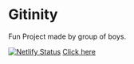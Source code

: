 # Gitinity
Fun Project made by group of boys.

[![Netlify Status](https://api.netlify.com/api/v1/badges/3c88557a-bc07-42e4-bbbe-e6265bc4797e/deploy-status)](https://app.netlify.com/sites/gitinity/deploys)
[Click here](https://gitinity.netlify.app/)
